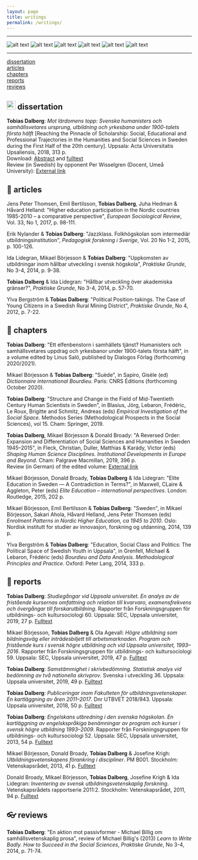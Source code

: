 ```yaml
---
layout: page
title: writings
permalink: /writings/
---
```


---

![alt text](https://tdalberg.github.io/files/CouvDicoBourdieu-1.png "Dictionnaire international Bourdieu") ![alt text](https://tdalberg.github.io/files/EmpInv.jpg "Empirical Investigation of the Social Space") ![alt text](https://tdalberg.github.io/files/SviU36.JPG "Samstämmighet i skrivbedömning") ![alt text](https://tdalberg.github.io/files/shapinghumsci.jpg "Shaping Human Science Disciplines") ![alt text](https://tdalberg.github.io/files/avhcover.jpg "Reaching the Pinnacle of Scholarship") ![alt text](https://tdalberg.github.io/files/eursoj_33_1cover.png "Higher education participation in the Nordic countries 1985-2010 – a comparative perspective") 

---


[dissertation](#dissertation)  
[articles](#articles)  
[chapters](#chapters)  
[reports](#reports)  
[reviews](#reviews)  

## <img src="https://tdalberg.github.io/files/book.svg" height="24"> dissertation
**Tobias Dalberg**: _Mot lärdomens topp: Svenska humanisters och samhällsvetares ursprung, utbildning och yrkesbana under 1900-talets första hälft_ [Reaching the Pinnacle of Scholarship: Social, Educational and Professional Trajectories in the Humanities and Social Sciences in Sweden during the First Half of the 20th century]. Uppsala: Acta Universitatis Upsaliensis, 2018, 313 p.  
Download: [Abstract](http://urn.kb.se/resolve?urn=urn%3Anbn%3Ase%3Auu%3Adiva-346824) and [fulltext](http://uu.diva-portal.org/smash/get/diva2:1195252/FULLTEXT01.pdf)  
Review (in Swedish) by opponent Per Wisselgren (Docent, Umeå University): [External link](http://ojs.ub.umu.se/index.php/njedh/article/view/144/83)

## :page_facing_up: articles
Jens Peter Thomsen, Emil Bertilsson, **Tobias Dalberg**, Juha Hedman & Håvard Helland: "Higher education participation in the Nordic countries 1985-2010 – a comparative perspective", _European Sociological Review_, Vol. 33, No 1, 2017, p. 98-111.

Erik Nylander & **Tobias Dalberg**: "Jazzklass. Folkhögskolan som intermediär utbildningsinstitution", _Pedagogisk forskning i Sverige_, Vol. 20 No 1-2, 2015, p. 100-126.

Ida Lidegran, Mikael Börjesson & **Tobias Dalberg**: "Uppkomsten av utbildningar inom hållbar utveckling i svensk högskola", _Praktiske Grunde_, No 3-4, 2014, p. 9-38.

**Tobias Dalberg** & Ida Lidegran: "Hållbar utveckling över akademiska gränser?", _Praktiske Grunde_, No 3-4, 2014, p. 57-70.

Ylva Bergström & **Tobias Dalberg**: "Political Position-takings. The Case of Young Citizens in a Swedish Rural Mining District", _Praktiske Grunde_, No 4, 2012, p. 7-22.

## :book: chapters
**Tobias Dalberg**: "Ett elfenbenstorn i samhällets tjänst? Humanisters och samhällsvetares uppdrag och yrkesbanor under 1900-talets första hälft", in a volume edited by Linus Salö, published by Dialogos Förlag (forthcoming 2020/2021).

Mikael Börjesson & **Tobias Dalberg**: "Suède", in Sapiro, Gisèle (ed) *Dictionnaire international Bourdieu*. Paris: CNRS Éditions (forthcoming October 2020).

**Tobias Dalberg**: "Structure and Change in the Field of Mid-Twentieth Century Human Scientists in Sweden", in Blasius, Jörg, Lebaron, Frédéric, Le Roux, Brigitte and Schmitz, Andreas (eds) _Empirical Investigation of the Social Space_. Methodos Series (Methodological Prospects in the Social Sciences), vol 15. Cham: Springer, 2019.

**Tobias Dalberg**, Mikael Börjesson & Donald Broady: "A Reversed Order: Expansion and Differentiation of Social Sciences and Humanities in Sweden 1945–2015", in Fleck, Christian, Duller, Matthias & Karády, Victor (eds) _Shaping Human Science Disciplines. Institutional Developments in Europe and Beyond_. Cham: Palgrave Macmillan, 2019, 396 p.  
Review (in German) of the edited volume: [External link](https://doi.org/10.1007/s11577-019-00589-8)  

Mikael Börjesson, Donald Broady, **Tobias Dalberg** & Ida Lidegran: "Elite Education in Sweden — A Contradiction in Terms?", in Maxwell, CLaire & Aggleton, Peter (eds) _Elite Education – international perspectives_. London: Routledge, 2015, 202 p.

Mikael Börjesson, Emil Bertilsson & **Tobias Dalberg**: "Sweden", in Mikael Börjesson, Sakari Ahola, Håvard Helland, Jens Peter Thomsen (eds) _Enrolment Patterns in Nordic Higher Education, ca 1945 to 2010_. Oslo: Nordisk institutt for studier av innovasjon, forskning og utdanning, 2014, 139 p.

Ylva Bergström & **Tobias Dalberg**: "Education, Social Class and Politics: The Political Space of Swedish Youth in Uppsala", in Grenfell, Michael & Lebaron, Frédéric (eds)  _Bourdieu and Data Analysis. Methodological Principles and Practice_. Oxford: Peter Lang, 2014, 333 p.

## :ledger: reports

**Tobias Dalberg**: _Studiegångar vid Uppsala universitet. En analys av de fristående kursernas omfattning och relation till kvarvaro, examensfrekvens och övergångar till forskarutbildning_. Rapporter från Forskningsgruppen för utbildnings- och kultursociologi 60. Uppsala: SEC, Uppsala universitet, 2019, 27 p. [Fulltext](http://www.skeptron.uu.se/broady/sec/sec-60.pdf)

Mikael Börjesson, **Tobias Dalberg** & Ola Agevall: _Högre utbildning som bildningsväg eller inträdesbiljett till arbetsmarknaden. Program och fristående kurs i svensk högre utbildning och vid Uppsala universitet, 1993–2016_. Rapporter från Forskningsgruppen för utbildnings- och kultursociologi 59. Uppsala: SEC, Uppsala universitet, 2019, 47 p. [Fulltext](http://www.skeptron.uu.se/broady/sec/sec-59.pdf)

**Tobias Dalberg**: _Samstämmighet i skrivbedömning. Statistisk analys vid bedömning av två nationella skrivprov_. Svenska i utveckling 36. Uppsala: Uppsala universitet, 2019, 49 p. [Fulltext](https://www.natprov.nordiska.uu.se/digitalAssets/557/c_557840-l_3-k_sviu36fulltext.pdf)

**Tobias Dalberg**: _Publiceringar inom Fakulteten för utbildningsvetenskaper. En kartläggning av åren 2011–2017_. Dnr UTBVET 2018/943. Uppsala: Uppsala universitet, 2018, 50 p. [Fulltext](http://www.diva-portal.org/smash/get/diva2:1264687/FULLTEXT01.pdf)

**Tobias Dalberg**: _Engelskans utbredning i den svenska högskolan. En kartläggning av engelskspråkiga benämningar av program och kurser i svensk högre utbildning 1993–2009_. Rapporter från Forskningsgruppen för utbildnings- och kultursociologi 52. Uppsala: SEC, Uppsala universitet, 2013, 54 p. [Fulltext](www.skeptron.uu.se/broady/sec/sec-52.pdf)

Mikael Börjesson, Donald Broady, **Tobias Dalberg** & Josefine Krigh: _Utbildningsvetenskapens förankring i discipliner_. PM B001. Stockholm: Vetenskapsrådet, 2013, 41 p. [Fulltext](https://www.vr.se/download/18.2412c5311624176023d25bf1/1529480529039/Utbildningsvet-foerankring-i-discipliner_VR_2013.pdf)

Donald Broady, Mikael Börjesson, **Tobias Dalberg**, Josefine Krigh & Ida Lidegran: _Inventering av svensk utbildningsvetenskaplig forskning_. Vetenskapsrådets rapportserie 2011:2. Stockholm: Vetenskapsrådet, 2011, 94 p. [Fulltext](https://www.vr.se/download/18.2412c5311624176023d25b22/1529480532262/Inventering-sv-utbildningsvetenskaplig-forskn_VR_2011.pdf)

## :eyeglasses: reviews

**Tobias Dalberg**: "En aktion mot passivformer - Michael Billig om samhällsvetenskaplig prosa", review of Michael Billig's (2013) _Learn to Write Badly. How to Succeed in the Social Sciences_, _Praktiske Grunde_, No 3-4, 2014, p. 71-74.
